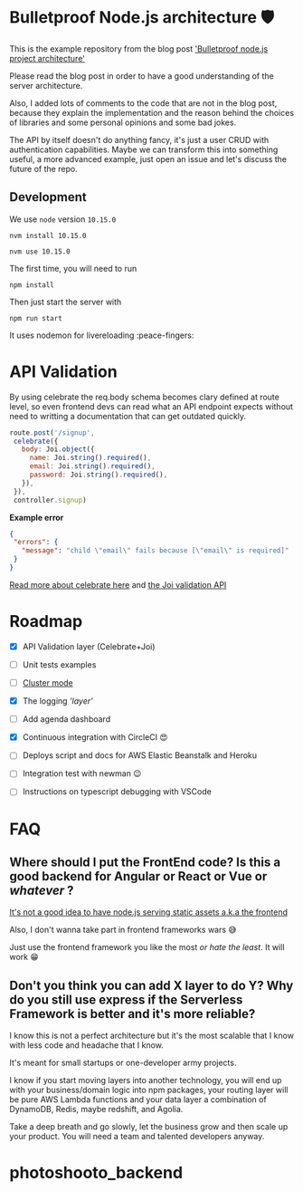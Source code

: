 # Bulletproof Node.js architecture 🛡️

This is the example repository from the blog post ['Bulletproof node.js project architecture'](https://softwareontheroad.com/ideal-nodejs-project-structure?utm_source=github&utm_medium=readme)

Please read the blog post in order to have a good understanding of the server architecture.

Also, I added lots of comments to the code that are not in the blog post, because they explain the implementation and the reason behind the choices of libraries and some personal opinions and some bad jokes.

The API by itself doesn't do anything fancy, it's just a user CRUD with authentication capabilities.
Maybe we can transform this into something useful, a more advanced example, just open an issue and let's discuss the future of the repo.

## Development

We use `node` version `10.15.0`

```
nvm install 10.15.0
```

```
nvm use 10.15.0
```

The first time, you will need to run

```
npm install
```

Then just start the server with 

```
npm run start
```
It uses nodemon for livereloading :peace-fingers:

# API Validation
 
 By using celebrate the req.body schema becomes clary defined at route level, so even frontend devs can read what an API endpoint expects without need to writting a documentation that can get outdated quickly.

 ```js
 route.post('/signup', 
  celebrate({
    body: Joi.object({
      name: Joi.string().required(),
      email: Joi.string().required(),
      password: Joi.string().required(),
    }),
  }),
  controller.signup)
 ```

 **Example error**

 ```json
 {
  "errors": {
    "message": "child \"email\" fails because [\"email\" is required]"
  }
 } 
 ```

[Read more about celebrate here](https://github.com/arb/celebrate) and [the Joi validation API](https://github.com/hapijs/joi/blob/v15.0.1/API.md)

# Roadmap
- [x] API Validation layer (Celebrate+Joi)
- [ ] Unit tests examples
- [ ] [Cluster mode](https://softwareontheroad.com/nodejs-scalability-issues?utm_source=github&utm_medium=readme)
- [x] The logging _'layer'_ 
- [ ] Add agenda dashboard
- [x] Continuous integration with CircleCI 😍
- [ ] Deploys script and docs for AWS Elastic Beanstalk and Heroku
- [ ] Integration test with newman 😉
- [ ] Instructions on typescript debugging with VSCode


# FAQ 

 ## Where should I put the FrontEnd code? Is this a good backend for Angular or React or Vue or _whatever_ ?

  [It's not a good idea to have node.js serving static assets a.k.a the frontend](https://softwareontheroad.com/nodejs-scalability-issues?utm_source=github&utm_medium=readme)

  Also, I don't wanna take part in frontend frameworks wars 😅

  Just use the frontend framework you like the most _or hate the least_. It will work 😁

 ## Don't you think you can add X layer to do Y? Why do you still use express if the Serverless Framework is better and it's more reliable?

  I know this is not a perfect architecture but it's the most scalable that I know with less code and headache that I know.

  It's meant for small startups or one-developer army projects.

  I know if you start moving layers into another technology, you will end up with your business/domain logic into npm packages, your routing layer will be pure AWS Lambda functions and your data layer a combination of DynamoDB, Redis, maybe redshift, and Agolia.

  Take a deep breath and go slowly, let the business grow and then scale up your product. You will need a team and talented developers anyway.
# photoshooto_backend
